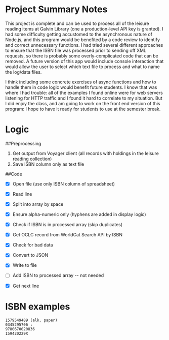 # Project Summary Notes
This project is complete and can be used to process all of the leisure reading items at Galvin Library (one a production-level API key is granted).
I had some difficulty getting accustomed to the asynchronous nature of Node.js, and this program would be benefited by a code review to identify and correct unnecessary functions. I had 
tried several different approaches to ensure that the ISBN file was processed prior to sending off XML requests, so there
is probably some overly-complicated code that can be removed. A future version of this app would include console interaction that would
allow the user to select which text file to process and what to name the log/data files. 

I think including some concrete exercises of async functions and how to handle them in code logic would benefit future students. I know that was where
I had trouble: all of the examples I found online were for web servers listening for HTTP traffic and I found it hard to correlate to my situation. But I
did enjoy the class, and am going to work on the front end version of this program: I hope to have it ready for students to use at the semester break. 


# Logic
##Preprocessing
1. Get output from Voyager client (all records with holdings in the leisure reading collection)
2. Save ISBN column only as text file

##Code

- [x] Open file (use only ISBN column of spreadsheet)
- [x] Read line
- [x] Split into array by space
- [x] Ensure alpha-numeric only (hyphens are added in display logic)
- [x] Check if ISBN is in processed array (skip duplicates)
- [x] Get OCLC record from WorldCat Search API by ISBN
- [x] Check for bad data
- [x] Convert to JSON
- [x] Write to file
- [ ] Add ISBN to processed array -- not needed
- [x] Get next line


# ISBN  examples

    1579549489 (alk. paper) 
    0345295706 : 
    9780670020836 
    159420229X 

